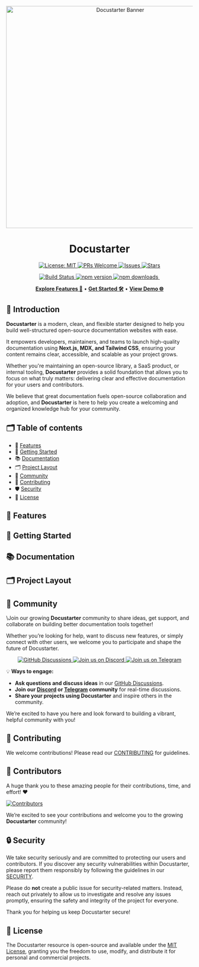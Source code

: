 <div align="center">
  <p align="center">
    <img src="https://raw.githubusercontent.com/DevAnonitos/Docustarter/main/assets/banner.png" alt="Docustarter Banner" width="600">
  </p>
  <h1 align="center">Docustarter</h1>
  
  <p align="center">
    <a href="LICENSE">
      <img src="https://img.shields.io/badge/License-MIT-blue.svg?style=flat-square" alt="License: MIT">
    </a>
    <a href="https://github.com/DevAnonitos/Docustarter/pulls">
      <img src="https://img.shields.io/badge/PRs-welcome-brightgreen.svg?style=flat-square" alt="PRs Welcome">
    </a>
    <a href="https://github.com/DevAnonitos/Docustarter/issues">
      <img src="https://img.shields.io/github/issues/DevAnonitos/Docustarter.svg?label=Issues&color=orange&style=flat-square" alt="Issues">
    </a>
    <a href="https://github.com/DevAnonitos/Docustarter">
      <img src="https://img.shields.io/github/stars/DevAnonitos/Docustarter?label=Stars&style=flat-square" alt="Stars">
    </a>
  </p>

  <p align="center">
    <a href="https://github.com/DevAnonitos/Docustarter/actions">
      <img src="https://img.shields.io/github/actions/workflow/status/DevAnonitos/Docustarter/ci-node.yml?label=building&logo=github&style=flat-square" alt="Build Status">
    </a>
    <a href="https://www.npmjs.com/package/docustarter">
      <img src="https://img.shields.io/npm/v/docustarter?label=Npm&color=blue&logo=npm&style=flat-square" alt="npm version">
    </a>
    <a href="https://www.npmjs.com/package/docustarter">
      <img src="https://img.shields.io/npm/dm/docustarter?label=Downloads&color=blueviolet&logo=npm&style=flat-square" alt="npm downloads">
    </a>
    <a href="https://github.com/DevAnonitos/Docustarter/discussions">
      <img src="https://img.shields.io/github/discussions/DevAnonitos/Docustarter?label=Discussions&style=flat-square" alt="">
    </a>
  </p>

  <p align="center">
    <a href="#-features"><strong>Explore Features 🚀</strong></a> •
    <a href="#-getting-started"><strong>Get Started 🛠️</strong></a> •
    <a href="https://docustarter.dev"><strong>View Demo 🌐</strong></a>
  </p>
</div>

## 📄 Introduction

**Docustarter** is a modern, clean, and flexible starter designed to help you build well-structured open-source documentation websites with ease.

It empowers developers, maintainers, and teams to launch high-quality documentation using **Next.js, MDX, and Tailwind CSS**, ensuring your content remains clear, accessible, and scalable as your project grows.

Whether you're maintaining an open-source library, a SaaS product, or internal tooling, **Docustarter** provides a solid foundation that allows you to focus on what truly matters: delivering clear and effective documentation for your users and contributors.

We believe that great documentation fuels open-source collaboration and adoption, and **Docustarter** is here to help you create a welcoming and organized knowledge hub for your community.

## 🗂️ Table of contents

- 🌟 [Features](#-features)
- 🚀 [Getting Started](#-getting-started)
- 📚 [Documentation](#-documentation)
- 🗂️ [Project Layout](#️-project-layout)
- 💬 [Community](#-community)
- 🤝 [Contributing](#-contributing)
- 🛡️ [Security](#-security)
- 📄 [License](#-license)

## <a name="-features">🌟 Features</a>

## <a name="-getting-started">🚀 Getting Started</a> 

## <a name="-documentation">📚 Documentation</a> 

## <a name="-project-layout">🗂️ Project Layout</a>

## <a name="-community">💬 Community</a> 

\Join our growing **Docustarter** community to share ideas, get support, and collaborate on building better documentation tools together!

Whether you’re looking for help, want to discuss new features, or simply connect with other users, we welcome you to participate and shape the future of Docustarter.

<p align="center">
  <a href="https://github.com/DevAnonitos/Docustarter/discussions">
    <img src="https://img.shields.io/github/discussions/DevAnonitos/Docustarter?style=for-the-badge&logo=github" alt="GitHub Discussions">
  </a>
  <a href="https://discord.gg/your-invite-code">
    <img src="https://img.shields.io/discord/your-discord-server-id?label=Discord&logo=discord&style=for-the-badge&color=5865F2" alt="Join us on Discord">
  </a>
  <a href="https://t.me/your-telegram-group">
    <img src="https://img.shields.io/badge/Telegram-Join%20Group-0088CC?logo=telegram&style=for-the-badge" alt="Join us on Telegram">
  </a>
</p>

💡 **Ways to engage:**
- **Ask questions and discuss ideas** in our [GitHub Discussions](https://github.com/DevAnonitos/Docustarter/discussions).
- **Join our [Discord](https://discord.gg/your-invite-code) or [Telegram](https://t.me/your-telegram-group) community** for real-time discussions.
- **Share your projects using Docustarter** and inspire others in the community.

We’re excited to have you here and look forward to building a vibrant, helpful community with you!

## <a name="-contributing">🤝 Contributing</a> 

We welcome contributions! Please read our [CONTRIBUTING](CONTRIBUTING.md) for guidelines.

## 🌟 Contributors

A huge thank you to these amazing people for their contributions, time, and effort! ❤️

[![Contributors](https://contrib.rocks/image?repo=DevAnonitos/Docustarter)](https://github.com/DevAnonitos/Docustarter/graphs/contributors)

<!-- <p align="center">
  <a href="https://github.com/DevAnonitos/Docustarter/graphs/contributors">
    <img src="https://img.shields.io/github/contributors/DevAnonitos/Docustarter?color=blue&style=for-the-badge&logo=github" alt="GitHub contributors">
  </a>
  <a href="https://github.com/DevAnonitos/Docustarter/commits/main">
    <img src="https://img.shields.io/github/last-commit/DevAnonitos/Docustarter?style=for-the-badge&logo=git" alt="Last Commit">
  </a>
  <a href="https://github.com/DevAnonitos/Docustarter/commits/main">
    <img src="https://img.shields.io/github/commit-activity/m/DevAnonitos/Docustarter?style=for-the-badge&logo=github" alt="Commit Activity">
  </a>
</p> -->

We’re excited to see your contributions and welcome you to the growing **Docustarter** community!

## <a name="-security">🔒 Security</a> 

We take security seriously and are committed to protecting our users and contributors. If you discover any security vulnerabilities within Docustarter, please report them responsibly by following the guidelines in our [SECURITY](SECURITY.md).

Please do **not** create a public issue for security-related matters. Instead, reach out privately to allow us to investigate and resolve any issues promptly, ensuring the safety and integrity of the project for everyone.

Thank you for helping us keep Docustarter secure!

## <a name="-license">📜 License</a> 

The Docustarter resource is open-source and available under the [MIT License](LICENSE), granting you the freedom to use, modify, and distribute it for personal and commercial projects. 

<!-- --- -->
